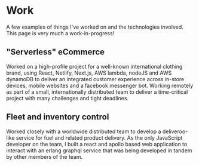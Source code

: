 # Work
A few examples of things I've worked on and the technologies involved. This page
is very much a work-in-progress!

## "Serverless" eCommerce
Worked on a high-profile project for a well-known international clothing brand,
using React, Netlify, Next.js, AWS lambda, nodeJS and AWS dynamoDB to deliver an
integrated customer experience across in-store devices, mobile websites and a
facebook messenger bot. Working remotely as part of a small, internationally 
distributed team to deliver a time-critical project with many challenges and
tight deadlines.

## Fleet and inventory control
Worked closely with a worldwide distributed team to develop a deliveroo-like
service for fuel and related product delivery. As the only JavaScript developer
on the team, I built a react and apollo based web application to interact with 
an erlang graphql service that was being developed in tandem by other members 
of the team.
